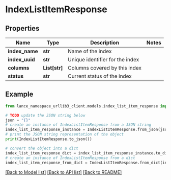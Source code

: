 # IndexListItemResponse


## Properties

Name | Type | Description | Notes
------------ | ------------- | ------------- | -------------
**index_name** | **str** | Name of the index | 
**index_uuid** | **str** | Unique identifier for the index | 
**columns** | **List[str]** | Columns covered by this index | 
**status** | **str** | Current status of the index | 

## Example

```python
from lance_namespace_urllib3_client.models.index_list_item_response import IndexListItemResponse

# TODO update the JSON string below
json = "{}"
# create an instance of IndexListItemResponse from a JSON string
index_list_item_response_instance = IndexListItemResponse.from_json(json)
# print the JSON string representation of the object
print(IndexListItemResponse.to_json())

# convert the object into a dict
index_list_item_response_dict = index_list_item_response_instance.to_dict()
# create an instance of IndexListItemResponse from a dict
index_list_item_response_from_dict = IndexListItemResponse.from_dict(index_list_item_response_dict)
```
[[Back to Model list]](../README.md#documentation-for-models) [[Back to API list]](../README.md#documentation-for-api-endpoints) [[Back to README]](../README.md)


